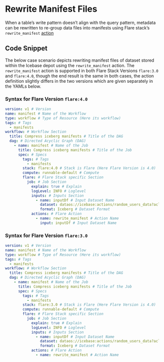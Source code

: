 # Rewrite Manifest Files


When a table’s write pattern doesn’t align with the query pattern, metadata can be rewritten to re-group data files into manifests using Flare stack’s `rewrite_manifest` [action](../flare_stack_yaml_configurations/actions.md#rewrite-manifest)

## Code Snippet

The below case scenario depicts rewriting manifest files of dataset stored within the Icebase depot using the `rewrite_manifest` action. The `rewrite_manifest` action is supported in both Flare Stack Versions `flare:3.0` and `flare:4.0`, though the end result is the same in both cases, the action definition slightly differs in the two versions which are given separately in the YAMLs below.

### **Syntax for Flare Version `flare:4.0`**

```yaml
version: v1 # Version
name: manifest # Name of the Workflow
type: workflow # Type of Resource (Here its workflow)
tags: # Tags 
  - manifests
workflow: # Workflow Section
  title: Compress iceberg manifests # Title of the DAG
  dag: # Directed Acyclic Graph (DAG)
    - name: manifest # Name of the Job
      title: Compress iceberg manifests # Title of the Job
      spec: # Specs
        tags: # Tags
          - manifests
        stack: flare:4.0 # Stack is Flare (Here Flare Version is 4.0)
        compute: runnable-default # Compute
        flare: # Flare Stack specific Section
          job: # Job Section
            explain: true # Explain
            logLevel: INFO # Loglevel
            inputs: # Inputs Section
              - name: inputDf # Input Dataset Name
                dataset: dataos://icebase:actions/random_users_data?acl=rw # Input UDL
                format: Iceberg # Dataset Format
            actions: # Flare Action
              - name: rewrite_manifest # Action Name
                input: inputDf # Input Dataset Name
```

### **Syntax for Flare Version `flare:3.0`**

```yaml
version: v1 # Version
name: manifest # Name of the Workflow
type: workflow # Type of Resource (Here its workflow)
tags: # Tags 
  - manifests
workflow: # Workflow Section
  title: Compress iceberg manifests # Title of the DAG
  dag: # Directed Acyclic Graph (DAG)
    - name: manifest # Name of the Job
      title: Compress iceberg manifests # Title of the Job
      spec: # Specs
        tags: # Tags
          - manifests
        stack: flare:3.0 # Stack is Flare (Here Flare Version is 4.0)
        compute: runnable-default # Compute
        flare: # Flare Stack specific Section
          job: # Job Section
            explain: true # Explain
            logLevel: INFO # Loglevel
            inputs: # Inputs Section
              - name: inputDf # Input Dataset Name
                dataset: dataos://icebase:actions/random_users_data?acl=rw # Input UDL
                format: Iceberg # Dataset Format
            actions: # Flare Action
              - name: rewrite_manifest # Action Name
```
